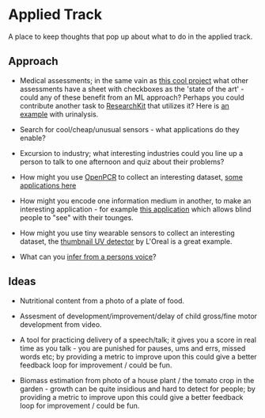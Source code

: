 # Applied Track

A place to keep thoughts that pop up about what to do in the applied track.

## Approach

- Medical assessments; in the same vain as [this cool project](http://machinemedicine.com/fingertapping/) what other assessments have a sheet with checkboxes as the 'state of the art' - could any of these benefit from an ML approach? Perhaps you could contribute another task to [ResearchKit](http://researchkit.org/) that utilizes it? Here is [an example](https://healthy.io/) with urinalysis.

- Search for cool/cheap/unusual sensors - what applications do they enable?

- Excursion to industry; what interesting industries could you line up a person to talk to one afternoon and quiz about their problems?

- How might you use [OpenPCR](http://openpcr.org/) to collect an interesting dataset, [some applications here](https://www.xxpresspcr.com/all-news/the-applications-of-pcr/)

- How might you encode one information medium in another, to make an interesting application - for example [this application](https://www.scientificamerican.com/article/device-lets-blind-see-with-tongues/) which allows blind people to "see" with their tounges.

- How might you use tiny wearable sensors to collect an interesting dataset, the [thumbnail UV detector](https://gizmodo.com/this-tiny-thumbnail-sensor-tells-you-when-to-get-off-th-1821710657) by L'Oreal is a great example.

- What can you [infer from a persons voice](http://www.peakprofiling.com/?lang=en)?

## Ideas

- Nutritional content from a photo of a plate of food.

- Assesment of development/improvement/delay of child gross/fine motor development from video.

- A tool for practicing delivery of a speech/talk; it gives you a score in real time as you talk - you are punished for pauses, ums and errs, missed words etc; by providing a metric to improve upon this could give a better feedback loop for improvement / could be fun.

- Biomass estimation from photo of a house plant / the tomato crop in the garden - growth can be quite insidious and hard to detect for people; by providing a metric to improve upon this could give a better feedback loop for improvement / could be fun.


